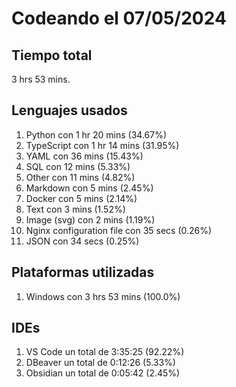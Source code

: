 # Codeando el 07/05/2024

## Tiempo total
3 hrs 53 mins.

## Lenguajes usados
1. Python con 1 hr 20 mins (34.67%)
1. TypeScript con 1 hr 14 mins (31.95%)
1. YAML con 36 mins (15.43%)
1. SQL con 12 mins (5.33%)
1. Other con 11 mins (4.82%)
1. Markdown con 5 mins (2.45%)
1. Docker con 5 mins (2.14%)
1. Text con 3 mins (1.52%)
1. Image (svg) con 2 mins (1.19%)
1. Nginx configuration file con 35 secs (0.26%)
1. JSON con 34 secs (0.25%)

## Plataformas utilizadas
1. Windows con 3 hrs 53 mins (100.0%)

## IDEs
1. VS Code un total de 3:35:25 (92.22%)
1. DBeaver un total de 0:12:26 (5.33%)
1. Obsidian un total de 0:05:42 (2.45%)

